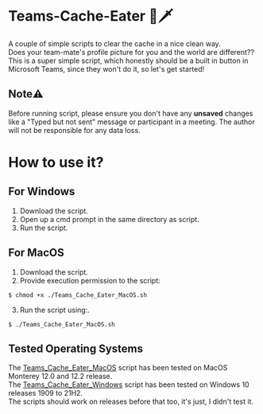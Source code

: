 # Teams-Cache-Eater 🔪🗡️
A couple of simple scripts to clear the cache in a nice clean way.<br>
Does your team-mate's profile picture for you and the world are different??<br>
This is a super simple script, which honestly should be a built in button in Microsoft Teams, since they won't do it, so let's get started!

## Note⚠️
Before running script, please ensure you don't have any <b>unsaved</b> changes like a "Typed but not sent" message or participant in a meeting. The author will not be responsible for any data loss.

# How to use it?

## For Windows
1. Download the script.<br>
2. Open up a cmd prompt in the same directory as script.<br>
3. Run the script.<br>

## For MacOS
1. Download the script.<br>
2. Provide execution permission to the script:<br>
```console
$ chmod +x ./Teams_Cache_Eater_MacOS.sh 
```
3. Run the script using:.<br>
```console
$ ./Teams_Cache_Eater_MacOS.sh 
```
## Tested Operating Systems
The [Teams_Cache_Eater_MacOS](Teams_Cache_Eater_MacOS.sh) script has been tested on MacOS Monterey 12.0 and 12.2 release.<br>
The [Teams_Cache_Eater_Windows](Teams_Cache_Eater_Windows.bat) script has been tested on Windows 10 releases 1909 to 21H2.<br>
The scripts should work on releases before that too, it's just, I didn't test it.
